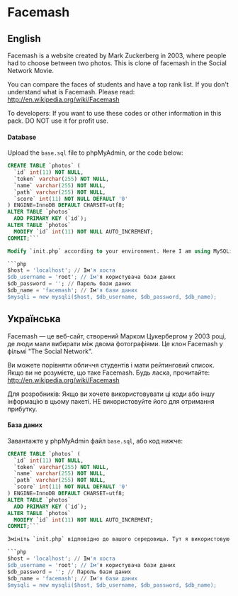 # Facemash

## English
Facemash is a website created by Mark Zuckerberg in 2003, where people had to choose between two photos. This is clone of facemash in the Social Network Movie.

You can compare the faces of students and have a top rank list.
If you don't understand what is Facemash. Please read: http://en.wikipedia.org/wiki/Facemash

To developers:
If you want to use these codes or other information in this pack. DO NOT use it for profit use.

#### Database

Upload the `base.sql` file to phpMyAdmin, or the code below:

```sql
CREATE TABLE `photos` (
  `id` int(11) NOT NULL,
  `token` varchar(255) NOT NULL,
  `name` varchar(255) NOT NULL,
  `path` varchar(255) NOT NULL,
  `score` int(11) NOT NULL DEFAULT '0'
) ENGINE=InnoDB DEFAULT CHARSET=utf8;
ALTER TABLE `photos`
  ADD PRIMARY KEY (`id`);
ALTER TABLE `photos`
  MODIFY `id` int(11) NOT NULL AUTO_INCREMENT;
COMMIT;```

Modify `init.php` according to your environment. Here I am using MySQLi!

```php
$host = 'localhost'; // Ім'я хоста
$db_username = 'root'; // Ім'я користувача бази даних
$db_password = ''; // Пароль бази даних
$db_name = 'facemash'; // Ім'я бази даних
$mysqli = new mysqli($host, $db_username, $db_password, $db_name);
```

## Українська
Facemash — це веб-сайт, створений Марком Цукербергом у 2003 році, де люди мали вибирати між двома фотографіями. Це клон Facemash у фільмі "The Social Network".

Ви можете порівняти обличчя студентів і мати рейтинговий список.
Якщо ви не розумієте, що таке Facemash. Будь ласка, прочитайте: http://en.wikipedia.org/wiki/Facemash

Для розробників:
Якщо ви хочете використовувати ці коди або іншу інформацію в цьому пакеті. НЕ використовуйте його для отримання прибутку.

#### База даних

Завантажте у phpMyAdmin файл `base.sql`, або код нижче:

```sql
CREATE TABLE `photos` (
  `id` int(11) NOT NULL,
  `token` varchar(255) NOT NULL,
  `name` varchar(255) NOT NULL,
  `path` varchar(255) NOT NULL,
  `score` int(11) NOT NULL DEFAULT '0'
) ENGINE=InnoDB DEFAULT CHARSET=utf8;
ALTER TABLE `photos`
  ADD PRIMARY KEY (`id`);
ALTER TABLE `photos`
  MODIFY `id` int(11) NOT NULL AUTO_INCREMENT;
COMMIT;```

Змініть `init.php` відповідно до вашого середовища. Тут я використовую MySQLi!

```php
$host = 'localhost'; // Ім'я хоста
$db_username = 'root'; // Ім'я користувача бази даних
$db_password = ''; // Пароль бази даних
$db_name = 'facemash'; // Ім'я бази даних
$mysqli = new mysqli($host, $db_username, $db_password, $db_name);
```
